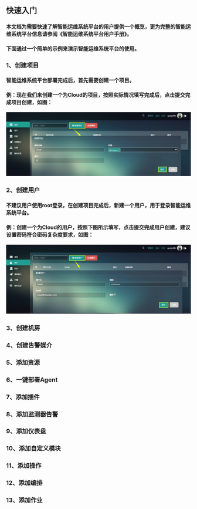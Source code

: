## 快速入门

#### 本文档为需要快速了解智能运维系统平台的用户提供一个概览，更为完整的智能运维系统平台信息请参阅《智能运维系统平台用户手册》。

#### 下面通过一个简单的示例来演示智能运维系统平台的使用。

### 1、创建项目

#### 智能运维系统平台部署完成后，首先需要创建一个项目。

#### 例：现在我们来创建一个为Cloud的项目，按照实际情况填写完成后，点击提交完成项目创建，如图：

![](/assets/入门创建项目.jpg)

### 2、创建用户

#### 不建议用户使用root登录，在创建项目完成后，新建一个用户，用于登录智能运维系统平台。

#### 例：创建一个为Cloud的用户，按照下图所示填写，点击提交完成用户创建，建议设置密码符合密码复杂度要求，如图：

![](/assets/入门创建用户11.jpg)

### 3、创建机房

### 

### 4、创建告警媒介

### 

### 5、添加资源

### 

### 6、一键部署Agent

### 

### 7、添加插件

### 

### 8、添加监测器告警

### 

### 9、添加仪表盘

### 

### 10、添加自定义模块

### 

### 11、添加操作

### 

### 12、添加编排

### 

### 13、添加作业

#### 



